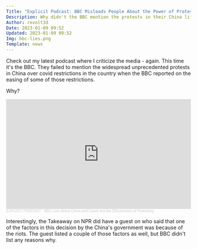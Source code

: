 ```yaml
---
Title: "Explicit Podcast: BBC Misleads People About the Power of Protests in China"
Description: Why didn't the BBC mention the protests in their China lifts Covid restrictions story?
Author: revolt3d
Date: 2023-01-09 09:52
Updated: 2023-01-09 09:52
Img: bbc-lies.png
Template: news
---
```

Check out my latest podcast where I criticize the media - again. This time it's the BBC. They failed to mention the widespread unprecedented protests in China over covid restrictions in the country when the BBC reported on the easing of some of those restrictions. 

Why? 

<iframe width="100%" height="300" scrolling="no" frameborder="no" allow="autoplay" src="https://w.soundcloud.com/player/?url=https%3A//api.soundcloud.com/tracks/1419971818&color=%23ff5500&auto_play=false&hide_related=false&show_comments=true&show_user=true&show_reposts=false&show_teaser=true&visual=true"></iframe><div style="font-size: 10px; color: #cccccc;line-break: anywhere;word-break: normal;overflow: hidden;white-space: nowrap;text-overflow: ellipsis; font-family: Interstate,Lucida Grande,Lucida Sans Unicode,Lucida Sans,Garuda,Verdana,Tahoma,sans-serif;font-weight: 100;"><a href="https://soundcloud.com/user-920536464" title="EXPLICIT PODCAST" target="_blank" style="color: #cccccc; text-decoration: none;">EXPLICIT PODCAST</a> · <a href="https://soundcloud.com/user-920536464/20230109-bbc-china-covid-riots" title="BBC Lies About China and Covid and the Effectivness of Protesting" target="_blank" style="color: #cccccc; text-decoration: none;">BBC Lies About China and Covid and the Effectivness of Protesting</a></div>

Interestingly, the Takeaway on NPR did have a guest on who said that one of the factors in this decision by the China's government was because of the riots. The guest listed a couple of those factors as well, but BBC didn't list any reasons why.